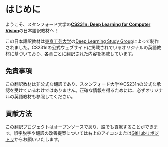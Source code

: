 # はじめに

ようこそ、スタンフォード大学の[**CS231n: Deep Learning for Computer Vision**](https://cs231n.stanford.edu/index.html)の日本語訳教材へ！

この日本語訳教材は[東京工芸大学](https://www.t-kougei.ac.jp/)の[Deep Learning Study Group](https://github.com/tpu-dsg)によって制作されました。CS231nの公式ウェブサイトに掲載されているオリジナルの英語教材に基づいており、各章ごとに翻訳された内容を掲載しています。

## 免責事項

この翻訳教材は非公式な翻訳であり、スタンフォード大学やCS231nの公式な承認を受けているわけではありません。正確な情報を得るためには、必ずオリジナルの英語教材も参照してください。

## 貢献方法

この翻訳プロジェクトはオープンソースであり、誰でも貢献することができます。誤字脱字や翻訳の改善提案については右上のアイコンまたは[GitHubリポジトリ](https://github.com/tpu-dsg/cs231n)からお願いいたします。